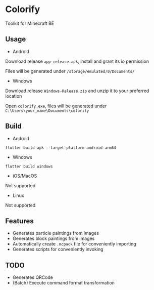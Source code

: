 # Colorify
Toolkit for Minecraft BE

## Usage
- Android

Download release `app-release.apk`, install and grant its io permission

Files will be generated under `/storage/emulated/0/Documents/`

- Windows

Download release `Windows-Release.zip` and unzip it to your preferred location

Open `colorify.exe`, files will be generated under `C:\Users\your_name\Documents\colorify`

## Build
- Android
```
flutter build apk --target-platform android-arm64
```
- Windows
```
flutter build windows
```
- iOS/MacOS

Not supported
- Linux

Not supported

## Features
- Generates particle paintings from images
- Generates block paintings from images
- Automatically create `.mcpack` file for conveniently importing
- Generates scripts for conveniently invoking

## TODO
- Generates QRCode
- (Batch) Execute command format transformation